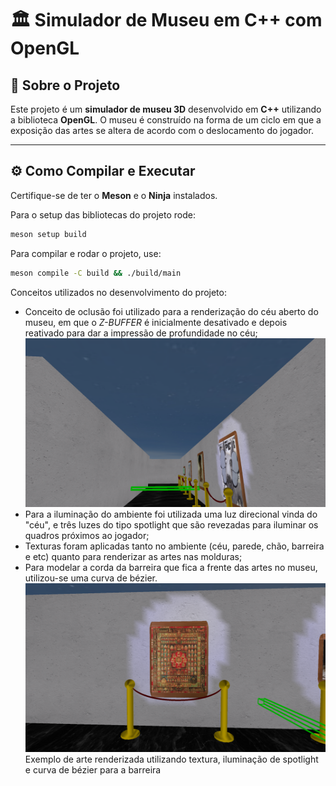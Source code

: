 # 🏛️ Simulador de Museu em C++ com OpenGL

## 📖 Sobre o Projeto
Este projeto é um **simulador de museu 3D** desenvolvido em **C++** utilizando a biblioteca **OpenGL**.  O museu é construído na forma de um ciclo em que a exposição das artes se altera de acordo com o deslocamento do jogador.

---

## ⚙️ Como Compilar e Executar

Certifique-se de ter o **Meson** e o **Ninja** instalados.  

Para o setup das bibliotecas do projeto rode:

```bash
meson setup build
```

Para compilar e rodar o projeto, use:

```bash
meson compile -C build && ./build/main
```

Conceitos utilizados no desenvolvimento do projeto:  
- Conceito de oclusão foi utilizado para a renderização do céu aberto do museu, em que o *Z-BUFFER* é inicialmente desativado e depois reativado para dar a impressão de profundidade no céu;
![Céu aberto do museu](./sky.png) 
- Para a iluminação do ambiente foi utilizada uma luz direcional vinda do "céu", e três luzes do tipo spotlight que são revezadas para iluminar os quadros próximos ao jogador;
- Texturas foram aplicadas tanto no ambiente (céu, parede, chão, barreira e etc) quanto para renderizar as artes nas molduras;
- Para modelar a corda da barreira que fica a frente das artes no museu, utilizou-se uma curva de bézier.
![Quadro](./bezier_spotlight_texture.png) Exemplo de arte renderizada utilizando textura, iluminação de spotlight e curva de bézier para a barreira